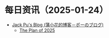 ﻿# 每日资讯（2025-01-24）

- [Jack Pu's Blog (蒲小花的博客－ポーのブログ)](https://www.jackpu.com/rss/)
  - [The Plan of 2025](https://www.jackpu.com/the-plan-of-2025/)

